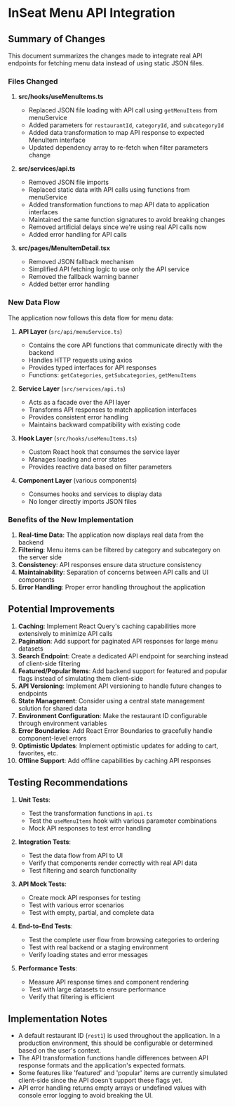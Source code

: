 # InSeat Menu API Integration

## Summary of Changes

This document summarizes the changes made to integrate real API endpoints for fetching menu data instead of using static JSON files.

### Files Changed

1. **src/hooks/useMenuItems.ts**
   - Replaced JSON file loading with API call using `getMenuItems` from menuService
   - Added parameters for `restaurantId`, `categoryId`, and `subcategoryId`
   - Added data transformation to map API response to expected MenuItem interface
   - Updated dependency array to re-fetch when filter parameters change

2. **src/services/api.ts**
   - Removed JSON file imports
   - Replaced static data with API calls using functions from menuService
   - Added transformation functions to map API data to application interfaces
   - Maintained the same function signatures to avoid breaking changes
   - Removed artificial delays since we're using real API calls now
   - Added error handling for API calls

3. **src/pages/MenuItemDetail.tsx**
   - Removed JSON fallback mechanism
   - Simplified API fetching logic to use only the API service
   - Removed the fallback warning banner
   - Added better error handling

### New Data Flow

The application now follows this data flow for menu data:

1. **API Layer** (`src/api/menuService.ts`)
   - Contains the core API functions that communicate directly with the backend
   - Handles HTTP requests using axios
   - Provides typed interfaces for API responses
   - Functions: `getCategories`, `getSubcategories`, `getMenuItems`

2. **Service Layer** (`src/services/api.ts`)
   - Acts as a facade over the API layer
   - Transforms API responses to match application interfaces
   - Provides consistent error handling
   - Maintains backward compatibility with existing code

3. **Hook Layer** (`src/hooks/useMenuItems.ts`)
   - Custom React hook that consumes the service layer
   - Manages loading and error states
   - Provides reactive data based on filter parameters

4. **Component Layer** (various components)
   - Consumes hooks and services to display data
   - No longer directly imports JSON files

### Benefits of the New Implementation

1. **Real-time Data**: The application now displays real data from the backend
2. **Filtering**: Menu items can be filtered by category and subcategory on the server side
3. **Consistency**: API responses ensure data structure consistency
4. **Maintainability**: Separation of concerns between API calls and UI components
5. **Error Handling**: Proper error handling throughout the application

## Potential Improvements

1. **Caching**: Implement React Query's caching capabilities more extensively to minimize API calls
2. **Pagination**: Add support for paginated API responses for large menu datasets
3. **Search Endpoint**: Create a dedicated API endpoint for searching instead of client-side filtering
4. **Featured/Popular Items**: Add backend support for featured and popular flags instead of simulating them client-side
5. **API Versioning**: Implement API versioning to handle future changes to endpoints
6. **State Management**: Consider using a central state management solution for shared data
7. **Environment Configuration**: Make the restaurant ID configurable through environment variables
8. **Error Boundaries**: Add React Error Boundaries to gracefully handle component-level errors
9. **Optimistic Updates**: Implement optimistic updates for adding to cart, favorites, etc.
10. **Offline Support**: Add offline capabilities by caching API responses

## Testing Recommendations

1. **Unit Tests**:
   - Test the transformation functions in `api.ts`
   - Test the `useMenuItems` hook with various parameter combinations
   - Mock API responses to test error handling

2. **Integration Tests**:
   - Test the data flow from API to UI
   - Verify that components render correctly with real API data
   - Test filtering and search functionality

3. **API Mock Tests**:
   - Create mock API responses for testing
   - Test with various error scenarios
   - Test with empty, partial, and complete data

4. **End-to-End Tests**:
   - Test the complete user flow from browsing categories to ordering
   - Test with real backend or a staging environment
   - Verify loading states and error messages

5. **Performance Tests**:
   - Measure API response times and component rendering
   - Test with large datasets to ensure performance
   - Verify that filtering is efficient

## Implementation Notes

- A default restaurant ID (`rest1`) is used throughout the application. In a production environment, this should be configurable or determined based on the user's context.
- The API transformation functions handle differences between API response formats and the application's expected formats.
- Some features like 'featured' and 'popular' items are currently simulated client-side since the API doesn't support these flags yet.
- API error handling returns empty arrays or undefined values with console error logging to avoid breaking the UI.

